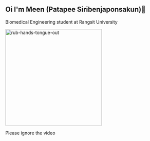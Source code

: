 ## Oi I'm Meen (Patapee Siribenjaponsakun)👋

<p>
  Biomedical Engineering student at Rangsit University
</p>

<p>
  <img src="https://github.com/user-attachments/assets/593a1219-ed2d-4c00-b037-ca8ac2612d2b" width="300" alt="rub-hands-tongue-out">
</p>

Please ignore the video
